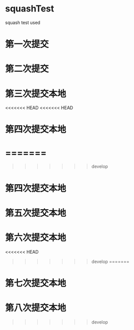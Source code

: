 # squashTest
squash test used

# 第一次提交

# 第二次提交

# 第三次提交本地

<<<<<<< HEAD
<<<<<<< HEAD
# 第四次提交本地
=======
=======
>>>>>>> develop
# 第四次提交本地

# 第五次提交本地

# 第六次提交本地
<<<<<<< HEAD
>>>>>>> develop
=======

# 第七次提交本地

# 第八次提交本地
>>>>>>> develop
